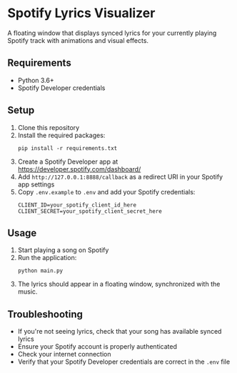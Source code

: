 # Spotify Lyrics Visualizer

A floating window that displays synced lyrics for your currently playing Spotify track with animations and visual effects.

## Requirements

- Python 3.6+
- Spotify Developer credentials

## Setup

1. Clone this repository
2. Install the required packages:
   ```
   pip install -r requirements.txt
   ```
3. Create a Spotify Developer app at https://developer.spotify.com/dashboard/
4. Add `http://127.0.0.1:8888/callback` as a redirect URI in your Spotify app settings
5. Copy `.env.example` to `.env` and add your Spotify credentials:
   ```
   CLIENT_ID=your_spotify_client_id_here
   CLIENT_SECRET=your_spotify_client_secret_here
   ```

## Usage

1. Start playing a song on Spotify
2. Run the application:
   ```
   python main.py
   ```
3. The lyrics should appear in a floating window, synchronized with the music.

## Troubleshooting

- If you're not seeing lyrics, check that your song has available synced lyrics
- Ensure your Spotify account is properly authenticated
- Check your internet connection
- Verify that your Spotify Developer credentials are correct in the `.env` file
